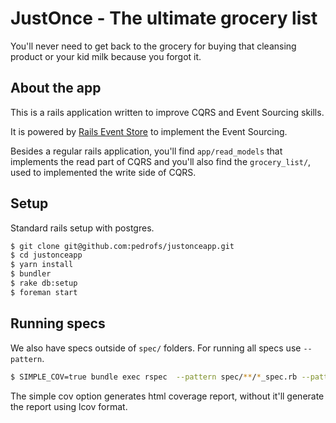 # JustOnce - The ultimate grocery list

You'll never need to get back to the grocery for buying that cleansing product or your kid milk because you forgot it.

## About the app

This is a rails application written to improve CQRS and Event Sourcing skills.

It is powered by [Rails Event Store](https://railseventstore.org/) to implement the Event Sourcing.

Besides a regular rails application, you'll find `app/read_models` that implements the read part of CQRS and you'll also find the `grocery_list/`, used to implemented the write side of CQRS.

## Setup

Standard rails setup with postgres.

```sh
$ git clone git@github.com:pedrofs/justonceapp.git
$ cd justonceapp
$ yarn install
$ bundler
$ rake db:setup
$ foreman start
```

## Running specs

We also have specs outside of `spec/` folders. For running all specs use `--pattern`.

```sh
$ SIMPLE_COV=true bundle exec rspec  --pattern spec/**/*_spec.rb --pattern grocery_list/**/*_spec.rb
```

The simple cov option generates html coverage report, without it'll generate the report using lcov format.
